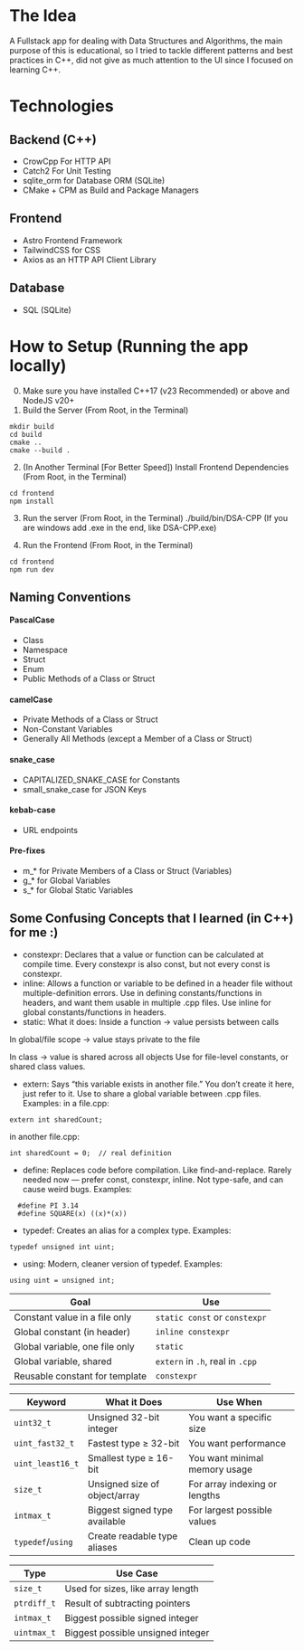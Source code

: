 # The Idea

A Fullstack app for dealing with Data Structures and Algorithms, the main purpose of this is educational, so I tried to tackle different patterns and best practices in C++, did not give as much attention to the UI since I focused on learning C++.

# Technologies

## Backend (C++)

- CrowCpp For HTTP API
- Catch2 For Unit Testing
- sqlite_orm for Database ORM (SQLite)
- CMake + CPM as Build and Package Managers

## Frontend

- Astro Frontend Framework
- TailwindCSS for CSS
- Axios as an HTTP API Client Library

## Database

- SQL (SQLite)

# How to Setup (Running the app locally)

0. Make sure you have installed C++17 (v23 Recommended) or above and NodeJS v20+
1. Build the Server (From Root, in the Terminal)

```
mkdir build
cd build
cmake ..
cmake --build .
```

2. (In Another Terminal [For Better Speed]) Install Frontend Dependencies (From Root, in the Terminal)

```
cd frontend
npm install
```

3. Run the server (From Root, in the Terminal)
   ./build/bin/DSA-CPP (If you are windows add .exe in the end, like DSA-CPP.exe)

4. Run the Frontend (From Root, in the Terminal)

```
cd frontend
npm run dev
```
## Naming Conventions

#### PascalCase
- Class
- Namespace
- Struct
- Enum
- Public Methods of a Class or Struct

#### camelCase
- Private Methods of a Class or Struct
- Non-Constant Variables
- Generally All Methods (except a Member of a Class or Struct)

#### snake_case
- CAPITALIZED_SNAKE_CASE for Constants
- small_snake_case for JSON Keys

#### kebab-case
- URL endpoints

#### Pre-fixes
- m_* for Private Members of a Class or Struct (Variables)
- g_* for Global Variables
- s_* for Global Static Variables

## Some Confusing Concepts that I learned (in C++) for me :)
- constexpr:
Declares that a value or function can be calculated at compile time. Every constexpr is also const, but not every const is constexpr.
- inline:
Allows a function or variable to be defined in a header file without multiple-definition errors.
Use in defining constants/functions in headers, and want them usable in multiple .cpp files.
Use inline for global constants/functions in headers.
- static:
What it does:
Inside a function → value persists between calls

In global/file scope → value stays private to the file

In class → value is shared across all objects
Use for file-level constants, or shared class values.
- extern:
Says “this variable exists in another file.” You don’t create it here, just refer to it.
Use to share a global variable between .cpp files.
Examples:
in a file.cpp:
```
extern int sharedCount;
```
in another file.cpp:
```
int sharedCount = 0;  // real definition
```
- define:
Replaces code before compilation. Like find-and-replace.
Rarely needed now — prefer const, constexpr, inline.
Not type-safe, and can cause weird bugs.
Examples:
```
  #define PI 3.14
  #define SQUARE(x) ((x)*(x))
```
- typedef:
Creates an alias for a complex type. 
Examples: 
```
typedef unsigned int uint;
```
- using:
Modern, cleaner version of typedef.
Examples:
```
using uint = unsigned int;
```
| Goal                           | Use                              |
| ------------------------------ | -------------------------------- |
| Constant value in a file only  | `static const` or `constexpr`    |
| Global constant (in header)    | `inline constexpr`               |
| Global variable, one file only | `static`                         |
| Global variable, shared        | `extern` in `.h`, real in `.cpp` |
| Reusable constant for template | `constexpr`                      |

| Keyword           | What it Does                  | Use When                      |
| ----------------- | ----------------------------- | ----------------------------- |
| `uint32_t`        | Unsigned 32-bit integer       | You want a specific size      |
| `uint_fast32_t`   | Fastest type ≥ 32-bit         | You want performance          |
| `uint_least16_t`  | Smallest type ≥ 16-bit        | You want minimal memory usage |
| `size_t`          | Unsigned size of object/array | For array indexing or lengths |
| `intmax_t`        | Biggest signed type available | For largest possible values   |
| `typedef`/`using` | Create readable type aliases  | Clean up code                 |

| Type        | Use Case                          |
| ----------- | --------------------------------- |
| `size_t`    | Used for sizes, like array length |
| `ptrdiff_t` | Result of subtracting pointers    |
| `intmax_t`  | Biggest possible signed integer   |
| `uintmax_t` | Biggest possible unsigned integer |



